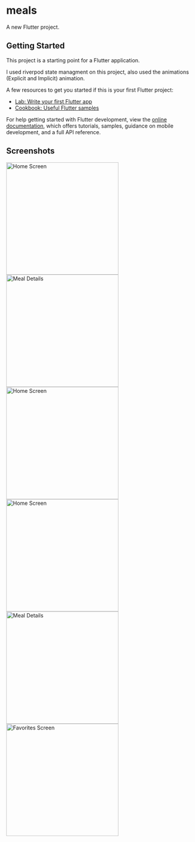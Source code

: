 # meals

A new Flutter project.

## Getting Started

This project is a starting point for a Flutter application.

I used riverpod state managment on this project, also used the animations (Explicit and Implicit) animation.

 
A few resources to get you started if this is your first Flutter project:

- [Lab: Write your first Flutter app](https://docs.flutter.dev/get-started/codelab)
- [Cookbook: Useful Flutter samples](https://docs.flutter.dev/cookbook)

For help getting started with Flutter development, view the
[online documentation](https://docs.flutter.dev/), which offers tutorials,
samples, guidance on mobile development, and a full API reference.

## Screenshots

<img src="screenshots/1.png" alt="Home Screen" width="300"/> <img src="screenshots/2.png" alt="Meal Details" width="300"/> <img src="screenshots/3.png" alt="Home Screen" width="300"/> <img src="screenshots/4.png" alt="Home Screen" width="300"/> <img src="screenshots/5.png" alt="Meal Details" width="300"/> <img src="screenshots/6.png" alt="Favorites Screen" width="300"/>

